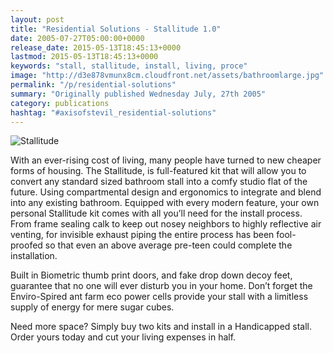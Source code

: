 ```yaml
---
layout: post
title: "Residential Solutions - Stallitude 1.0"
date: 2005-07-27T05:00:00+0000
release_date: 2015-05-13T18:45:13+0000
lastmod: 2015-05-13T18:45:13+0000
keywords: "stall, stallitude, install, living, proce"
image: "http://d3e878vmunx8cm.cloudfront.net/assets/bathroomlarge.jpg"
permalink: "/p/residential-solutions"
summary: "Originally published Wednesday July, 27th 2005"
category: publications
hashtag: "#axisofstevil_residential-solutions"
---
```


[id_1]: http://d3e878vmunx8cm.cloudfront.net/assets/bathroomlarge.jpg "Stallitude"
![Stallitude][id_1]

With an ever-rising cost of living, many people have turned to new cheaper forms of housing. The Stallitude, is full-featured kit that will allow you to convert any standard sized bathroom stall into a comfy studio flat of the future. Using compartmental design and ergonomics to integrate and blend into any existing bathroom.
Equipped with every modern feature, your own personal Stallitude kit comes with all you’ll need for the install process. From frame sealing calk to keep out nosey neighbors to highly reflective air venting, for invisible exhaust piping the entire process has been fool-proofed so that even an above average pre-teen could complete the installation.

Built in Biometric thumb print doors, and fake drop down decoy feet, guarantee that no one will ever disturb you in your home. Don’t forget the Enviro-Spired ant farm eco power cells provide your stall with a limitless supply of energy for mere sugar cubes.

Need more space? Simply buy two kits and install in a Handicapped stall. Order yours today and cut your living expenses in half.
